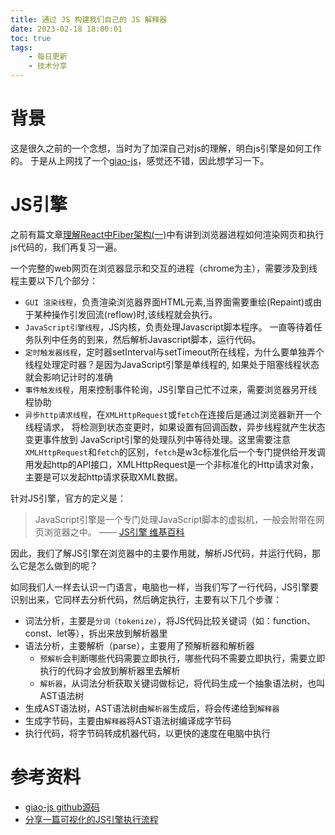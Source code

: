 ```yaml
---
title: 通过 JS 构建我们自己的 JS 解释器
date: 2023-02-18 18:00:01
toc: true
tags:
    - 每日更新
    - 技术分享
---
```


# 背景
这是很久之前的一个念想，当时为了加深自己对js的理解，明白js引擎是如何工作的。
于是从上网找了一个[giao-js](https://github.com/webfansplz/giao-js)，感觉还不错，因此想学习一下。

# JS引擎

之前有篇文章[理解React中Fiber架构(一)](https://qborfy.com/today/20230117.html)中有讲到浏览器进程如何渲染网页和执行js代码的，我们再复习一遍。

一个完整的web网页在浏览器显示和交互的进程（chrome为主），需要涉及到线程主要以下几个部分：

- `GUI 渲染线程`，负责渲染浏览器界面HTML元素,当界面需要重绘(Repaint)或由于某种操作引发回流(reflow)时,该线程就会执行。
- `JavaScript引擎线程`，JS内核，负责处理Javascript脚本程序。 一直等待着任务队列中任务的到来，然后解析Javascript脚本，运行代码。
- `定时触发器线程`，定时器setInterval与setTimeout所在线程，为什么要单独弄个线程处理定时器？是因为JavaScript引擎是单线程的, 如果处于阻塞线程状态就会影响记计时的准确
- `事件触发线程`，用来控制事件轮询，JS引擎自己忙不过来，需要浏览器另开线程协助
- `异步http请求线程`，在`XMLHttpRequest`或`fetch`在连接后是通过浏览器新开一个线程请求， 将检测到状态变更时，如果设置有回调函数，异步线程就产生状态变更事件放到 JavaScript引擎的处理队列中等待处理。这里需要注意`XMLHttpRequest`和`fetch`的区别，`fetch`是w3c标准化后一个专门提供给开发调用发起http的API接口，XMLHttpRequest是一个非标准化的Http请求对象，主要是可以发起http请求获取XML数据。

针对JS引擎，官方的定义是：

> JavaScript引擎是一个专门处理JavaScript脚本的虚拟机，一般会附带在网页浏览器之中。 —— [JS引擎 维基百科](https://zh.wikipedia.org/zh-hans/JavaScript%E5%BC%95%E6%93%8E)

因此，我们了解JS引擎在浏览器中的主要作用就，解析JS代码，并运行代码，那么它是怎么做到的呢？

如同我们人一样去认识一门语言，电脑也一样，当我们写了一行代码，JS引擎要识别出来，它同样去分析代码，然后确定执行，主要有以下几个步骤：

- 词法分析，主要是`分词（tokenize）`，将JS代码比较关键词（如：function、const、let等），拆出来放到解析器里
- 语法分析，主要解析（parse），主要用了预解析器和解析器
  - `预解析`会判断哪些代码需要立即执行，哪些代码不需要立即执行，需要立即执行的代码才会放到解析器里去解析
  - `解析器`，从词法分析获取关键词做标记，将代码生成一个抽象语法树，也叫AST语法树
- 生成AST语法树，AST语法树由`解析器`生成后，将会传递给到`解释器`
- 生成字节码，主要由`解释器`将AST语法树编译成字节码
- 执行代码，将字节码转成机器代码，以更快的速度在电脑中执行

# 参考资料

- [giao-js github源码](https://github.com/webfansplz/giao-js/blob/main/Article.md)
- [分享一篇可视化的JS引擎执行流程](https://cloud.tencent.com/developer/article/1886888)